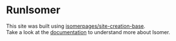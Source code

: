 # RunIsomer
This site was built using [isomerpages/site-creation-base](https://github.com/isomerpages/site-creation-base).  
Take a look at the [documentation](https://docs.icepcp.com/RunIsomer/what-is-isomer/) to understand more about Isomer.
